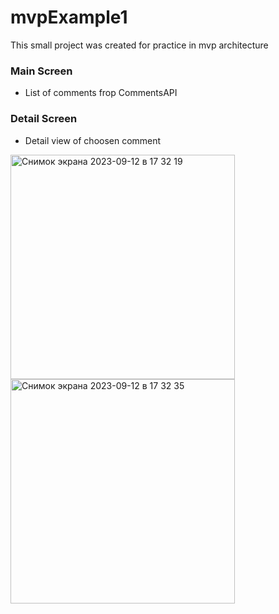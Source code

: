 # mvpExample1
This small project was created for practice in mvp architecture 
### Main Screen
- List of comments frop CommentsAPI
### Detail Screen
- Detail view of choosen comment

<img width="359" alt="Снимок экрана 2023-09-12 в 17 32 19" src="https://github.com/yaprincev/mvpExample1/assets/75628464/a1c6002e-79fc-40ac-99de-dca84ef4ed81">
<img width="359" alt="Снимок экрана 2023-09-12 в 17 32 35" src="https://github.com/yaprincev/mvpExample1/assets/75628464/10acdb69-31f9-4163-887e-290eb6c1055e">
